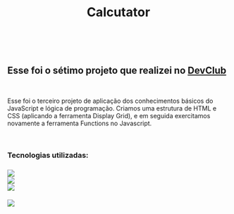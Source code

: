 <h1 align="center">Calcutator<h1>
  <br>
<h2>Esse foi o sétimo projeto que realizei no <a href="https://rodolfomori.com.br/devclub">DevClub<a></h2>
  <br>
<p>Esse foi o terceiro projeto de aplicação dos conhecimentos básicos do JavaScript e lógica de programação. Criamos uma estrutura de HTML e CSS (aplicando a ferramenta Display Grid), e em seguida  exercitamos novamente a ferramenta Functions no Javascript.<p>
  <br> 
<h3>Tecnologias utilizadas:<h3>
<img src="https://img.shields.io/badge/HTML5-E34F26?style=for-the-badge&logo=html5&logoColor=white">
  <br>
<img src="https://img.shields.io/badge/CSS3-1572B6?style=for-the-badge&logo=css3&logoColor=white">
  <br>
<img src="https://img.shields.io/badge/JavaScript-F7DF1E?style=for-the-badge&logo=javascript&logoColor=black">
  <br>
  <br>
<img src="https://github.com/Brucaraujo777/Projeto7-Calculator/blob/main/assets/Captura%20de%20tela%20Calculator%202.png">
  <br>
  <br>
